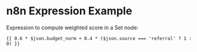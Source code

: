 # n8n Expression Example

Expression to compute weighted score in a Set node:

```n8n
{{ 0.6 * $json.budget_norm + 0.4 * ($json.source === 'referral' ? 1 : 0) }}
```
